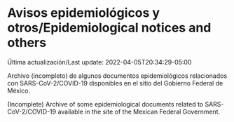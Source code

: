 # Avisos epidemiológicos y otros/Epidemiological notices and others

Última actualización/Last update: 2022-04-05T20:34:29-05:00

Archivo (incompleto) de algunos documentos epidemiológicos relacionados con SARS-CoV-2/COVID-19 disponibles en el sitio del Gobierno Federal de México.

(Incomplete) Archive of some epidemiological documents related to SARS-CoV-2/COVID-19 available in the site of the Mexican Federal Government.
